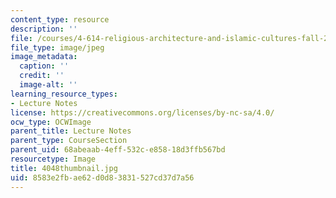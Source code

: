 ```yaml
---
content_type: resource
description: ''
file: /courses/4-614-religious-architecture-and-islamic-cultures-fall-2002/8583e2fbae62d0d83831527cd37d7a56_4048thumbnail.jpg
file_type: image/jpeg
image_metadata:
  caption: ''
  credit: ''
  image-alt: ''
learning_resource_types:
- Lecture Notes
license: https://creativecommons.org/licenses/by-nc-sa/4.0/
ocw_type: OCWImage
parent_title: Lecture Notes
parent_type: CourseSection
parent_uid: 68abeaab-4eff-532c-e858-18d3ffb567bd
resourcetype: Image
title: 4048thumbnail.jpg
uid: 8583e2fb-ae62-d0d8-3831-527cd37d7a56
---
```

